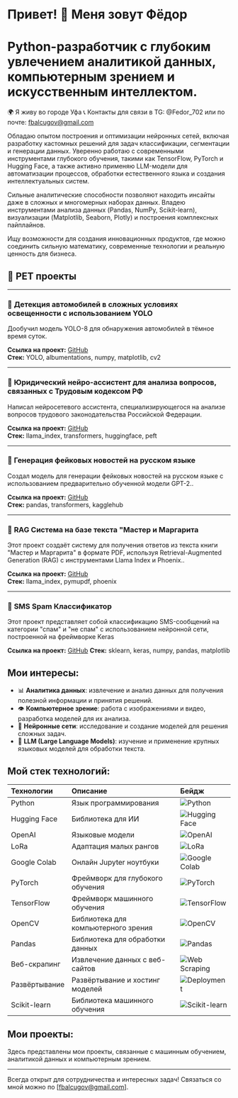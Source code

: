 # Привет! 👋 Меня зовут Фёдор

# Python-разработчик с глубоким увлечением аналитикой данных, компьютерным зрением и искусственным интеллектом.
🌍 Я живу во городе Уфа
📞 Контакты для связи в TG: @Fedor_702 или по почте: fbalcugov@gmail.com

Обладаю опытом построения и оптимизации нейронных сетей, включая разработку кастомных решений для задач классификации, сегментации и генерации данных. Уверенно работаю с современными инструментами глубокого обучения, такими как TensorFlow, PyTorch и Hugging Face, а также активно применяю LLM-модели для автоматизации процессов, обработки естественного языка и создания интеллектуальных систем.

Сильные аналитические способности позволяют находить инсайты даже в сложных и многомерных наборах данных. Владею инструментами анализа данных (Pandas, NumPy, Scikit-learn), визуализации (Matplotlib, Seaborn, Plotly) и построения комплексных пайплайнов.

Ищу возможности для создания инновационных продуктов, где можно соединить сильную математику, современные технологии и реальную ценность для бизнеса.

## 🚀 PET проекты

---

### 📌 **Детекция автомобилей в сложных условиях освещенности с использованием YOLO**  
Дообучил модель YOLO-8 для обнаружения автомобилей в тёмное время суток.  

**Ссылка на проект:** [GitHub](https://github.com/Fedor102/Using-YOLO-for-object-detection-in-difficult-lighting-conditions)  
**Стек:** YOLO, albumentations, numpy, matplotlib, cv2  

---

### 📌 **Юридический нейро-ассистент для анализа вопросов, связанных с Трудовым кодексом РФ**  
Написал нейросетевого ассистента, специализирующегося на анализе вопросов трудового законодательства Российской Федерации.  

**Ссылка на проект:** [GitHub](https://github.com/Fedor102/Legal-neuro-assistant)  
**Стек:** llama_index, transformers, huggingface, peft

---

### 📌 **Генерация фейковых новостей на русском языке**  
Создал модель для генерации фейковых новостей на русском языке с использованием предварительно обученной модели GPT-2..  

**Ссылка на проект:** [GitHub](https://github.com/Fedor102/Generator_FAKE_News)  
**Стек:** pandas, transformers, kagglehub 

---

### 📌 **RAG Система на базе текста "Мастер и Маргарита**  
Этот проект создаёт систему для получения ответов из текста книги "Мастер и Маргарита" в формате PDF, используя Retrieval-Augmented Generation (RAG) с инструментами Llama Index и Phoenix..  

**Ссылка на проект:** [GitHub](https://github.com/Fedor102/RAG-system)  
**Стек:** llama_index, pymupdf, phoenix 

---

### 📌 **SMS Spam Классификатор**  
Этот проект представляет собой классификацию SMS-сообщений на категории "спам" и "не спам" с использованием нейронной сети, построенной на фреймворке Keras

**Ссылка на проект:** [GitHub]([https://github.com/Fedor102/RAG-system](https://github.com/Fedor102/Spam-or-Not-Spam))  
**Стек:** sklearn, keras, numpy, pandas, matplotlib 


## Мои интересы:
- 📊 **Аналитика данных**: извлечение и анализ данных для получения полезной информации и принятия решений.
- 👁️ **Компьютерное зрение**: работа с изображениями и видео, разработка моделей для их анализа.
- 🧠 **Нейронные сети**: исследование и создание моделей для решения сложных задач.
- 🤖 **LLM (Large Language Models)**: изучение и применение крупных языковых моделей для обработки текста.
## Мой стек технологий:

<div>

| Технологии       | Описание                      | Бейдж                                                                                                 |
| :--------------- | :---------------------------- | :-------------------------------------------------------------------------------------------------- |
| Python           | Язык программирования         | ![Python](https://img.shields.io/badge/Python-Programming%20Language-blue)                          |
| Hugging Face     | Библиотека для ИИ             | ![Hugging Face](https://img.shields.io/badge/Hugging%20Face-AI%20Library-ff69b4)                    |
| OpenAI           | Языковые модели               | ![OpenAI](https://img.shields.io/badge/OpenAI-Language%20Models-00cc55)                             |
| LoRa             | Адаптация малых рангов        | ![LoRa](https://img.shields.io/badge/LoRa-Fine%20Tuning-blue)                                       |
| Google Colab     | Онлайн Jupyter ноутбуки       | ![Google Colab](https://img.shields.io/badge/Google%20Colab-Notebooks-yellow)                       |
| PyTorch          | Фреймворк для глубокого обучения | ![PyTorch](https://img.shields.io/badge/PyTorch-Deep%20Learning-red)                                |
| TensorFlow       | Фреймворк машинного обучения  | ![TensorFlow](https://img.shields.io/badge/TensorFlow-Machine%20Learning-blue)                      |
| OpenCV           | Библиотека для компьютерного зрения | ![OpenCV](https://img.shields.io/badge/OpenCV-Computer%20Vision-brightgreen)                        |
| Pandas           | Библиотека для обработки данных | ![Pandas](https://img.shields.io/badge/Pandas-Data%20Manipulation-blueviolet)                       |
| Веб-скрапинг     | Извлечение данных с веб-сайтов | ![Web Scraping](https://img.shields.io/badge/Web%20Scraping-Data%20Extraction-blue)                 |
| Развёртывание    | Развёртывание и хостинг моделей | ![Deployment](https://img.shields.io/badge/Deployment-Model%20Deployment%20and%20Hosting-lightblue) |
| Scikit-learn     | Библиотека машинного обучения | ![Scikit-learn](https://img.shields.io/badge/Scikit%20learn-Machine%20Learning-lightgreen)          |

</div>


## Мои проекты:
Здесь представлены мои проекты, связанные с машинным обучением, аналитикой данных и компьютерным зрением.

---

Всегда открыт для сотрудничества и интересных задач! Связаться со мной можно по [fbalcugov@gmail.com].


